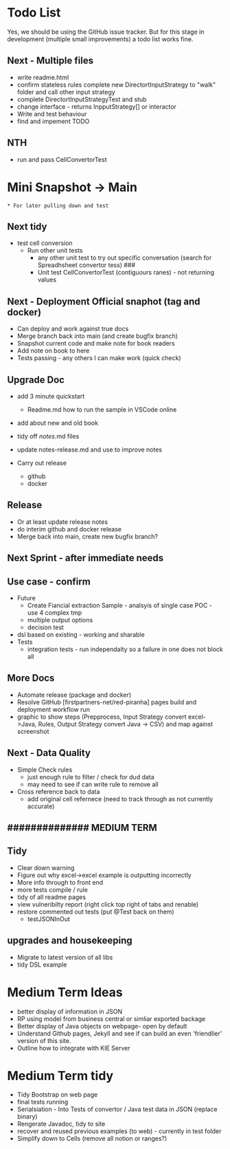 # Todo List

Yes, we should be using the GitHub issue tracker. But for this stage in development (multiple small improvements) a todo list works fine.


## Next - Multiple files

* write readme.html
* confirm stateless rules
complete new DirectortInputStrategy to "walk" folder and call other input strategy
* complete DirectortInputStrategyTest and stub
* change interface - returns InpputStrategy[] or interactor
* Write and test behaviour
* find and impement TODO

## NTH
* run and pass CellConvertorTest

# Mini Snapshot -> Main
    * For later pulling down and test

## Next tidy

* test cell conversion
    * Run other unit tests
        * any other unit test to try out specific conversation (search for Spreadhsheet convertor tess) ###
        * Unit test CellConvertorTest (contiguours ranes) - not returning values


## Next - Deployment Official snaphot (tag and docker)
* Can deploy and work against true docs
* Merge branch back into main (and create bugfix branch)
* Snapshot current code and make note for book readers
* Add note on book to here
* Tests passing - any others I can make work (quick check)


## Upgrade Doc
* add 3 minute quickstart
    * Readme.md how to run the sample in VSCode online
* add about new and old book
* tidy off *notes*.md files

* update notes-release.md and use to improve notes
* Carry out release
    * github
    * docker




## Release
* Or at least update release notes
* do interim github and docker release
* Merge back into main, create new bugfix branch?

## ##############

## Next Sprint - after immediate needs

## Use case - confirm

* Future
    * Create Fiancial extraction Sample - analsyis of single case POC - use 4 complex tmp
    * multiple output options
    * decision test
* dsl based on existing - working and sharable
* Tests
    * integration tests - run  independalty so a failure in one does not block all

## More Docs
* Automate release (package and docker)
* Resolve GitHub [firstpartners-net/red-piranha] pages build and deployment workflow run 
* graphic to show steps (Prepprocess, Input Strategy convert excel->Java, Rules, Output Strategy convert Java -> CSV) and map against screenshot

    
## Next - Data Quality
* Simple Check rules
    * just enough rule to filter / check for dud data
    * may need to see if can write rule to remove all
* Cross reference back to data
    * add original cell refernece (need to track through as not currently accurate)


## ############## MEDIUM TERM

## Tidy
* Clear down warning
* Figure out why excel->excel example is outputting incorrectly
* More info through to front end
* more tests compile / rule
* tidy of all readme pages
* view vulneribilty report (right click top right of tabs and renable)
* restore commented out tests (put @Test back on them)
    * testJSONInOut

## upgrades and housekeeping


* Migrate to latest version of all libs
* tidy DSL example


# Medium Term Ideas
* better display of information in JSON
* RP using model from business central or simliar exported backage
* Better display of Java objects on webpage- open by default
* Understand Github pages, Jekyll and see if can build an even 'friendlier' version of this site.
* Outline how to integrate with KIE Server


# Medium Term tidy
* Tidy Bootstrap on web page
* final tests running
* Serialsiation - Into Tests of convertor / Java test data in JSON (replace binary)
* Rengerate Javadoc, tidy to site
* recover and reused previous examples (to web) - currently in test folder
* Simplify down to Cells (remove all notion or ranges?)

